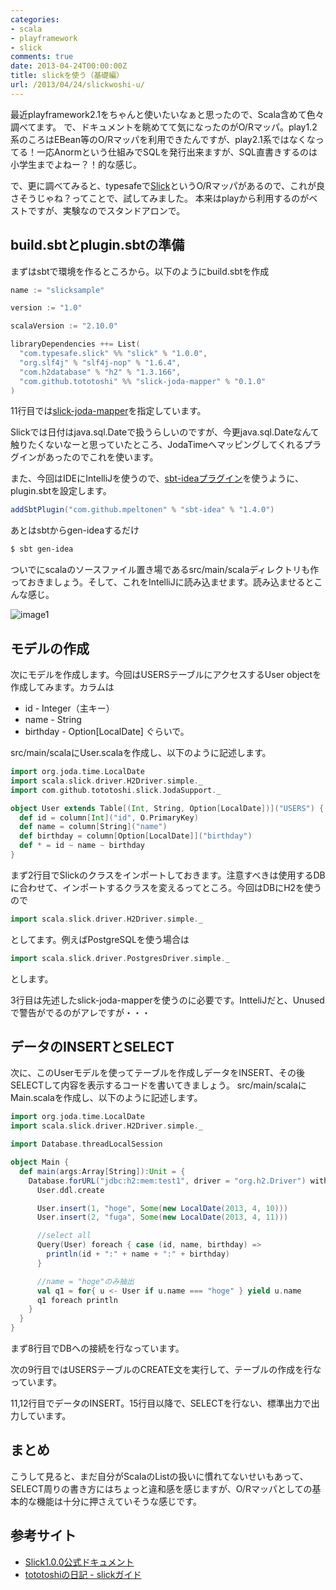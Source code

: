 ```yaml
---
categories:
- scala
- playframework
- slick
comments: true
date: 2013-04-24T00:00:00Z
title: slickを使う（基礎編）
url: /2013/04/24/slickwoshi-u/
---
```


最近playframework2.1をちゃんと使いたいなぁと思ったので、Scala含めて色々調べてます。
で、ドキュメントを眺めてて気になったのがO/Rマッパ。play1.2系のころはEBean等のO/Rマッパを利用できたんですが、play2.1系ではなくなってる！一応Anormという仕組みでSQLを発行出来ますが、SQL直書きするのは小学生までよねー？！的な感じ。

で、更に調べてみると、typesafeで[Slick](http://slick.typesafe.com/)というO/Rマッパがあるので、これが良さそうじゃね？ってことで、試してみました。
本来はplayから利用するのがベストですが、実験なのでスタンドアロンで。

## build.sbtとplugin.sbtの準備

まずはsbtで環境を作るところから。以下のようにbuild.sbtを作成
``` scala build.sbt
name := "slicksample"

version := "1.0"

scalaVersion := "2.10.0"

libraryDependencies ++= List(
  "com.typesafe.slick" %% "slick" % "1.0.0",
  "org.slf4j" % "slf4j-nop" % "1.6.4",
  "com.h2database" % "h2" % "1.3.166",
  "com.github.tototoshi" %% "slick-joda-mapper" % "0.1.0"
)
```
11行目では[slick-joda-mapper](http://d.hatena.ne.jp/tototoshi/20130323/1364013170)を指定しています。

Slickでは日付はjava.sql.Dateで扱うらしいのですが、今更java.sql.Dateなんて触りたくないなーと思っていたところ、JodaTimeへマッピングしてくれるプラグインがあったのでこれを使います。

また、今回はIDEにIntelliJを使うので、[sbt-ideaプラグイン](https://github.com/mpeltonen/sbt-idea)を使うように、plugin.sbtを設定します。
``` scala project/plugin.sbt
addSbtPlugin("com.github.mpeltonen" % "sbt-idea" % "1.4.0")
```

あとはsbtからgen-ideaするだけ

``` bash
$ sbt gen-idea
```
ついでにscalaのソースファイル置き場であるsrc/main/scalaディレクトリも作っておきましょう。そして、これをIntelliJに読み込ませます。読み込ませるとこんな感じ。

![image1](/images/20130424/image1.png)

## モデルの作成

次にモデルを作成します。今回はUSERSテーブルにアクセスするUser objectを作成してみます。カラムは

* id - Integer（主キー）
* name - String
* birthday - Option[LocalDate]
ぐらいで。

src/main/scalaにUser.scalaを作成し、以下のように記述します。

``` scala User.scala
import org.joda.time.LocalDate
import scala.slick.driver.H2Driver.simple._
import com.github.tototoshi.slick.JodaSupport._

object User extends Table[(Int, String, Option[LocalDate])]("USERS") {
  def id = column[Int]("id", O.PrimaryKey)
  def name = column[String]("name")
  def birthday = column[Option[LocalDate]]("birthday")
  def * = id ~ name ~ birthday
}
```
まず2行目でSlickのクラスをインポートしておきます。注意すべきは使用するDBに合わせて、インポートするクラスを変えるってところ。今回はDBにH2を使うので
``` scala
import scala.slick.driver.H2Driver.simple._
```
としてます。例えばPostgreSQLを使う場合は
``` scala
import scala.slick.driver.PostgresDriver.simple._
```
とします。

3行目は先述したslick-joda-mapperを使うのに必要です。IntteliJだと、Unusedで警告がでるのがアレですが・・・

## データのINSERTとSELECT
次に、このUserモデルを使ってテーブルを作成しデータをINSERT、その後SELECTして内容を表示するコードを書いてきましょう。
src/main/scalaにMain.scalaを作成し、以下のように記述します。

``` scala src/main/Main.scala
import org.joda.time.LocalDate
import scala.slick.driver.H2Driver.simple._

import Database.threadLocalSession

object Main {
  def main(args:Array[String]):Unit = {
    Database.forURL("jdbc:h2:mem:test1", driver = "org.h2.Driver") withSession {
      User.ddl.create

      User.insert(1, "hoge", Some(new LocalDate(2013, 4, 10)))
      User.insert(2, "fuga", Some(new LocalDate(2013, 4, 11)))

      //select all
      Query(User) foreach { case (id, name, birthday) =>
        println(id + ":" + name + ":" + birthday)
      }

      //name = "hoge"のみ抽出
      val q1 = for{ u <- User if u.name === "hoge" } yield u.name
      q1 foreach println
    }
  }
}
```
まず8行目でDBへの接続を行なっています。

次の9行目ではUSERSテーブルのCREATE文を実行して、テーブルの作成を行なっています。

11,12行目でデータのINSERT。15行目以降で、SELECTを行ない、標準出力で出力しています。

## まとめ

こうして見ると、まだ自分がScalaのListの扱いに慣れてないせいもあって、SELECT周りの書き方にはちょっと違和感を感じますが、O/Rマッパとしての基本的な機能は十分に押さえていそうな感じです。

## 参考サイト
* [Slick1.0.0公式ドキュメント](http://slick.typesafe.com/doc/1.0.0/)
* [tototoshiの日記 - slickガイド](http://d.hatena.ne.jp/tototoshi/20121204/1354615421)